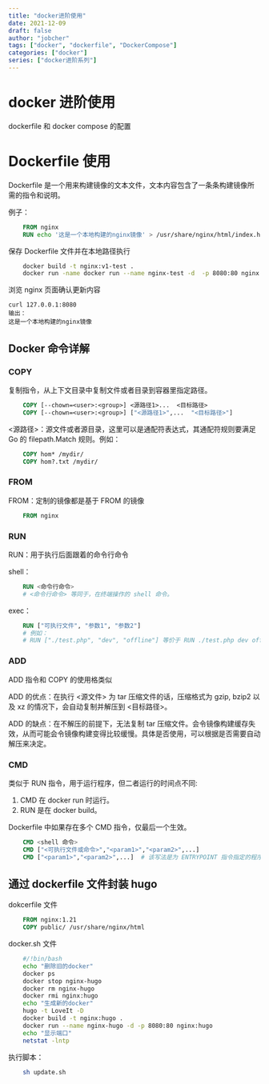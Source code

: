 ```yaml
---
title: "docker进阶使用"
date: 2021-12-09
draft: false
author: "jobcher"
tags: ["docker", "dockerfile", "DockerCompose"]
categories: ["docker"]
series: ["docker进阶系列"]
---
```


# docker 进阶使用

dockerfile 和 docker compose 的配置

# Dockerfile 使用

Dockerfile 是一个用来构建镜像的文本文件，文本内容包含了一条条构建镜像所需的指令和说明。

例子：

```dockerfile
    FROM nginx
    RUN echo '这是一个本地构建的nginx镜像' > /usr/share/nginx/html/index.html
```

保存 Dockerfile 文件并在本地路径执行

```sh
    docker build -t nginx:v1-test .
    docker run -name docker run --name nginx-test -d  -p 8080:80 nginx:v1-test
```

浏览 nginx 页面确认更新内容

    curl 127.0.0.1:8080
    输出：
    这是一个本地构建的nginx镜像

## Docker 命令详解

### COPY

复制指令，从上下文目录中复制文件或者目录到容器里指定路径。

```dockerfile
    COPY [--chown=<user>:<group>] <源路径1>...  <目标路径>
    COPY [--chown=<user>:<group>] ["<源路径1>",...  "<目标路径>"]
```

<源路径>：源文件或者源目录，这里可以是通配符表达式，其通配符规则要满足 Go 的 filepath.Match 规则。例如：

```dockerfile
    COPY hom* /mydir/
    COPY hom?.txt /mydir/
```

### FROM

FROM：定制的镜像都是基于 FROM 的镜像

```dockerfile
    FROM nginx
```

### RUN

RUN：用于执行后面跟着的命令行命令

shell：

```dockerfile
    RUN <命令行命令>
    # <命令行命令> 等同于，在终端操作的 shell 命令。
```

exec：

```dockerfile
    RUN ["可执行文件", "参数1", "参数2"]
    # 例如：
    # RUN ["./test.php", "dev", "offline"] 等价于 RUN ./test.php dev offline
```

### ADD

ADD 指令和 COPY 的使用格类似

ADD 的优点：在执行 <源文件> 为 tar 压缩文件的话，压缩格式为 gzip, bzip2 以及 xz 的情况下，会自动复制并解压到 <目标路径>。

ADD 的缺点：在不解压的前提下，无法复制 tar 压缩文件。会令镜像构建缓存失效，从而可能会令镜像构建变得比较缓慢。具体是否使用，可以根据是否需要自动解压来决定。

### CMD

类似于 RUN 指令，用于运行程序，但二者运行的时间点不同:

1. CMD 在 docker run 时运行。
2. RUN 是在 docker build。

Dockerfile 中如果存在多个 CMD 指令，仅最后一个生效。

```dockerfile
    CMD <shell 命令>
    CMD ["<可执行文件或命令>","<param1>","<param2>",...]
    CMD ["<param1>","<param2>",...]  # 该写法是为 ENTRYPOINT 指令指定的程序提供默认参数
```

## 通过 dockerfile 文件封装 hugo

dokcerfile 文件

```dockerfile
    FROM nginx:1.21
    COPY public/ /usr/share/nginx/html
```

docker.sh 文件

```sh
    #/!bin/bash
    echo "删除旧的docker"
    docker ps
    docker stop nginx-hugo
    docker rm nginx-hugo
    docker rmi nginx:hugo
    echo "生成新的docker"
    hugo -t LoveIt -D
    docker build -t nginx:hugo .
    docker run --name nginx-hugo -d -p 8080:80 nginx:hugo
    echo "显示端口"
    netstat -lntp
```

执行脚本：

```sh
    sh update.sh
```
